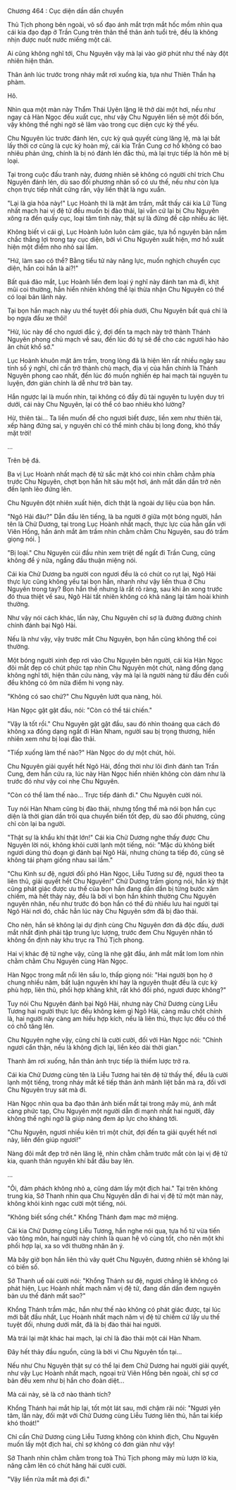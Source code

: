 




Chương 464 : Cục diện dần dần chuyển


Thủ Tịch phong bên ngoài, vô số đạo ánh mắt trợn mắt hốc mồm nhìn qua cái kia đạo đạp ở Trần Cung trên thân thể thân ảnh tuổi trẻ, đều là không nhịn được nuốt nước miếng một cái.

Ai cũng không nghĩ tới, Chu Nguyên vậy mà lại vào giờ phút như thế này đột nhiên hiện thân.

Thân ảnh lúc trước trong nháy mắt rơi xuống kia, tựa như Thiên Thần hạ phàm.

Hô.

Nhìn qua một màn này Thẩm Thái Uyên lặng lẽ thở dài một hơi, nếu như ngay cả Hàn Ngọc đều xuất cục, như vậy Chu Nguyên liền sẽ một đối bốn, vậy không thể nghi ngờ sẽ lâm vào trong cục diện cực kỳ thế yếu.

Chu Nguyên lúc trước đánh lén, cực kỳ quả quyết cùng lăng lệ, mà lại bắt lấy thời cơ cũng là cực kỳ hoàn mỹ, cái kia Trần Cung cơ hồ không có bao nhiêu phản ứng, chính là bị nó đánh lén đắc thủ, mà lại trực tiếp là hôn mê bị loại.

Tại trong cuộc đấu tranh này, đương nhiên sẽ không có người chỉ trích Chu Nguyên đánh lén, dù sao đối phương nhân số có ưu thế, nếu như còn lựa chọn trực tiếp nhất cứng rắn, vậy liền thật là ngu xuẩn.

"Lại là gia hỏa này!" Lục Hoành thì là mặt âm trầm, mắt thấy cái kia Lữ Tùng nhất mạch hai vị đệ tử đều muốn bị đào thải, lại vẫn cứ lại bị Chu Nguyên xông ra đến quấy cục, loại tâm tình này, thật sự là đừng đề cập nhiều ác liệt.

Không biết vì cái gì, Lục Hoành luôn luôn cảm giác, tựa hồ nguyên bản nắm chắc thắng lợi trong tay cục diện, bởi vì Chu Nguyên xuất hiện, mơ hồ xuất hiện một điểm nho nhỏ sai lầm.

"Hứ, làm sao có thể? Bằng tiểu tử này năng lực, muốn nghịch chuyển cục diện, hắn coi hắn là ai?!"

Bất quá đảo mắt, Lục Hoành liền đem loại ý nghĩ này đánh tan mà đi, khịt mũi coi thường, hắn hiển nhiên không thể lại thừa nhận Chu Nguyên có thể có loại bản lãnh này.

Tại bọn hắn mạch này ưu thế tuyệt đối phía dưới, Chu Nguyên bất quá chỉ là bọ ngựa đấu xe thôi!

"Hừ, lúc này để cho ngươi đắc ý, đợi đến ta mạch này trở thành Thánh Nguyên phong chủ mạch về sau, đến lúc đó tự sẽ để cho các ngươi hảo hảo ăn chút khổ sở."

Lục Hoành khuôn mặt âm trầm, trong lòng đã là hiện lên rất nhiều ngày sau tính sổ ý nghĩ, chỉ cần trở thành chủ mạch, địa vị của hắn chính là Thánh Nguyên phong cao nhất, đến lúc đó muốn nghiền ép hai mạch tài nguyên tu luyện, đơn giản chính là dễ như trở bàn tay.

Hắn ngược lại là muốn nhìn, tại không có đầy đủ tài nguyên tu luyện duy trì dưới, cái này Chu Nguyên, lại có thể có bao nhiêu khó lường?

Hừ, thiên tài... Ta liền muốn để cho ngươi biết được, liền xem như thiên tài, xếp hàng đứng sai, y nguyên chỉ có thể minh châu bị long đong, khó thấy mặt trời!

...

Trên bệ đá.

Ba vị Lục Hoành nhất mạch đệ tử sắc mặt khó coi nhìn chằm chằm phía trước Chu Nguyên, chợt bọn hắn hít sâu một hơi, ánh mắt dần dần trở nên đến lạnh lẽo đứng lên.

Chu Nguyên đột nhiên xuất hiện, đích thật là ngoài dự liệu của bọn hắn.

"Ngô Hải đâu?" Dẫn đầu lên tiếng, là ba người ở giữa một bóng người, hắn tên là Chử Dương, tại trong Lục Hoành nhất mạch, thực lực của hắn gần với Viên Hồng, hắn ánh mắt âm trầm nhìn chằm chằm Chu Nguyên, sau đó trầm giọng nói. ]

"Bị loại." Chu Nguyên cúi đầu nhìn xem triệt để ngất đi Trần Cung, cũng không để ý nữa, ngẩng đầu thuận miệng nói.

Cái kia Chử Dương ba người con ngươi đều là có chút co rụt lại, Ngô Hải thực lực cũng không yếu tại bọn hắn, nhanh như vậy liền thua ở Chu Nguyên trong tay? Bọn hắn thế nhưng là rất rõ ràng, sau khi ăn xong trước đó thua thiệt về sau, Ngô Hải tất nhiên không có khả năng lại tâm hoài khinh thường.

Như vậy nói cách khác, lần này, Chu Nguyên chỉ sợ là đường đường chính chính đánh bại Ngô Hải.

Nếu là như vậy, vậy trước mắt Chu Nguyên, bọn hắn cũng không thể coi thường.

Một bóng người xinh đẹp rơi vào Chu Nguyên bên người, cái kia Hàn Ngọc đôi mắt đẹp có chút phức tạp nhìn Chu Nguyên một chút, nàng đồng dạng không nghĩ tới, hiện thân cứu nàng, vậy mà lại là người nàng từ đầu đến cuối đều không có ôm nửa điểm hi vọng này.

"Không có sao chứ?" Chu Nguyên lướt qua nàng, hỏi.

Hàn Ngọc gật gật đầu, nói: "Còn có thể tái chiến."

"Vậy là tốt rồi." Chu Nguyên gật gật đầu, sau đó nhìn thoáng qua cách đó không xa đồng dạng ngất đi Hàn Nham, người sau bị trọng thương, hiển nhiên xem như bị loại đào thải.

"Tiếp xuống làm thế nào?" Hàn Ngọc do dự một chút, hỏi.

Chu Nguyên giải quyết hết Ngô Hải, đồng thời như lôi đình đánh tan Trần Cung, đem hắn cứu ra, lúc này Hàn Ngọc hiển nhiên không còn dám như là trước đó như vậy coi nhẹ Chu Nguyên.

"Còn có thể làm thế nào... Trực tiếp đánh đi." Chu Nguyên cười nói.

Tuy nói Hàn Nham cũng bị đào thải, nhưng tổng thể mà nói bọn hắn cục diện là thời gian dần trôi qua chuyển biến tốt đẹp, dù sao đối phương, cũng chỉ còn lại ba người.

"Thật sự là khẩu khí thật lớn!" Cái kia Chử Dương nghe thấy được Chu Nguyên lời nói, không khỏi cười lạnh một tiếng, nói: "Mặc dù không biết ngươi dùng thủ đoạn gì đánh bại Ngô Hải, nhưng chúng ta tiếp đó, cũng sẽ không tái phạm giống nhau sai lầm."

"Chu Kình sư đệ, ngươi đối phó Hàn Ngọc, Liễu Tương sư đệ, ngươi theo ta liên thủ, giải quyết hết Chu Nguyên!" Chử Dương trầm giọng nói, hắn kỳ thật cũng phát giác được ưu thế của bọn hắn đang dần dần bị từng bước xâm chiếm, mà hết thảy này, đều là bởi vì bọn hắn khinh thường Chu Nguyên nguyên nhân, nếu như trước đó bọn hắn có thể đủ nhiều lưu hai người tại Ngô Hải nơi đó, chắc hẳn lúc này Chu Nguyên sớm đã bị đào thải.

Cho nên, hắn sẽ không lại dự định cùng Chu Nguyên đơn đả độc đấu, dưới mắt nhất định phải tập trung lực lượng, trước đem Chu Nguyên nhân tố không ổn định này khu trục ra Thủ Tịch phong.

Hai vị khác đệ tử nghe vậy, cũng là nhẹ gật đầu, ánh mắt mắt lom lom nhìn chằm chằm Chu Nguyên cùng Hàn Ngọc.

Hàn Ngọc trong mắt nổi lên sầu lo, thấp giọng nói: "Hai người bọn họ ở chung nhiều năm, bất luận nguyên khí hay là nguyên thuật đều là cực kỳ phù hợp, liên thủ, phối hợp khăng khít, rất khó đối phó, ngươi được không?"

Tuy nói Chu Nguyên đánh bại Ngô Hải, nhưng này Chử Dương cùng Liễu Tương hai người thực lực đều không kém gì Ngô Hải, càng mấu chốt chính là, hai người này càng am hiểu hợp kích, nếu là liên thủ, thực lực đều có thể có chỗ tăng lên.

Chu Nguyên nghe vậy, cũng chỉ là cười cười, đối với Hàn Ngọc nói: "Chính ngươi cẩn thận, nếu là không địch lại, liền kéo dài thời gian."

Thanh âm rơi xuống, hắn thân ảnh trực tiếp là thiểm lược trở ra.

Cái kia Chử Dương cùng tên là Liễu Tương hai tên đệ tử thấy thế, đều là cười lạnh một tiếng, trong nháy mắt kế tiếp thân ảnh mãnh liệt bắn mà ra, đối với Chu Nguyên truy sát mà đi.

Hàn Ngọc nhìn qua ba đạo thân ảnh biến mất tại trong mây mù, ánh mắt càng phức tạp, Chu Nguyên một người dẫn đi mạnh nhất hai người, đây không thể nghi ngờ là giúp nàng đem áp lực cho kháng tới.

"Chu Nguyên, ngươi nhiều kiên trì một chút, đợi đến ta giải quyết hết nơi này, liền đến giúp ngươi!"

Nàng đôi mắt đẹp trở nên lăng lệ, nhìn chằm chằm trước mắt còn lại vị đệ tử kia, quanh thân nguyên khí bắt đầu bay lên.

...

"Ôi, đảm phách không nhỏ a, cũng dám lấy một địch hai." Tại trên không trung kia, Sở Thanh nhìn qua Chu Nguyên dẫn đi hai vị đệ tử một màn này, không khỏi kinh ngạc cười một tiếng, nói.

"Không biết sống chết." Khổng Thánh đạm mạc mở miệng.

Cái kia Chử Dương cùng Liễu Tương, hắn nghe nói qua, tựa hồ từ vừa tiến vào tông môn, hai người này chính là quan hệ vô cùng tốt, cho nên một khi phối hợp lại, xa so với thường nhân ăn ý.

Mà bây giờ bọn hắn liên thủ vây quét Chu Nguyên, đương nhiên sẽ không lại có biến số.

Sở Thanh uể oải cười nói: "Khổng Thánh sư đệ, ngươi chẳng lẽ không có phát hiện, Lục Hoành nhất mạch năm vị đệ tử, đang dần dần đem nguyên bản ưu thế đánh mất sao?"

Khổng Thánh trầm mặc, hắn như thế nào không có phát giác được, tại lúc mới bắt đầu nhất, Lục Hoành nhất mạch năm vị đệ tử chiếm cứ lấy ưu thế tuyệt đối, nhưng dưới mắt, đã là bị đào thải hai người.

Mà trái lại mặt khác hai mạch, lại chỉ là đào thải một cái Hàn Nham.

Đây hết thảy đầu nguồn, cũng là bởi vì Chu Nguyên tồn tại...

Nếu như Chu Nguyên thật sự có thể lại đem Chử Dương hai người giải quyết, như vậy Lục Hoành nhất mạch, ngoại trừ Viên Hồng bên ngoài, chỉ sợ cơ bản đều xem như bị hắn cho đoàn diệt...

Mà cái này, sẽ là cỡ nào thành tích?

Khổng Thánh hai mắt híp lại, tốt một lát sau, mới chậm rãi nói: "Ngươi yên tâm, lần này, đối mặt với Chử Dương cùng Liễu Tương liên thủ, hắn tai kiếp khó thoát!"

Chỉ cần Chử Dương cùng Liễu Tương không còn khinh địch, Chu Nguyên muốn lấy một địch hai, chỉ sợ không có đơn giản như vậy!

Sở Thanh nhìn chằm chằm trong toà Thủ Tịch phong mây mù lượn lờ kia, nâng cằm lên có chút hăng hái cười cười.

"Vậy liền rửa mắt mà đợi đi."




